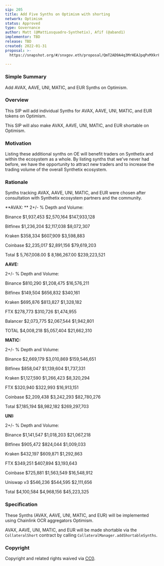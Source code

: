```yaml
---
sip: 205
title: Add Five Synths on Optimism with shorting
network: Optimism
status: Approved
type: Governance
author: Matt (@MattLosquadro-Synthetix), Afif (@aband1)
implementor: TBD
release: TBD 
created: 2022-01-31
proposal: >-
  https://snapshot.org/#/snxgov.eth/proposal/QmT2AD9A4q3MrHEAJpqPxMXkr8YiRiueuYtUTghgzga9sd
  
---
```


### Simple Summary

Add AVAX, AAVE, UNI, MATIC, and EUR Synths on Optimism.

### Overview

This SIP will add individual Synths for AVAX, AAVE, UNI, MATIC, and EUR tokens on Optimism.

This SIP will also make AVAX, AAVE, UNI, MATIC, and EUR shortable on Optimism.

### Motivation

Listing these additional synths on OE will benefit traders on Synthetix and within the ecosystem as a whole. By listing synths that we’ve never had before, we have the opportunity to attract new traders and to increase the trading volume of the overall Synthetix ecosystem.

### Rationale

Synths tracking AVAX, AAVE, UNI, MATIC, and EUR  were chosen after consultation with Synthetix ecosystem partners and the community.


**AVAX:
**
2+/- % Depth and Volume: 

Binance
$1,937,453
$2,570,164
$147,933,128

Bitfinex
$1,236,204
$2,117,038
$8,072,307

Kraken
$358,334
$607,909
$3,598,883

Coinbase 
$2,235,017
$2,891,156
$79,619,203

Total
$ 5,767,008.00
$ 8,186,267.00
$239,223,521

**AAVE:**

2+/- % Depth and Volume: 

Binance
$810,290
$1,208,475
$16,576,211

Bitfinex
$149,504
$656,832
$340,161

Kraken
$695,876
$813,827
$1,328,182

FTX 
$278,773
$310,726
$1,474,955

Balancer
$2,073,775
$2,067,544
$1,942,801

TOTAL
$4,008,218
$5,057,404
$21,662,310

**MATIC:**

2+/- % Depth and Volume: 

Binance
$2,669,179
$3,010,869
$159,546,651

Bitfinex
$858,047
$1,139,604
$1,737,331

Kraken
$1,127,590
$1,266,423
$8,320,294

FTX 
$320,940
$322,993
$16,913,151

Coinbase
$2,209,438
$3,242,293
$82,780,276

Total
$7,185,194
$8,982,182
$269,297,703

**UNI:**

2+/- % Depth and Volume: 

Binance
$1,141,547
$1,018,203
$21,067,218

Bitfinex
$905,472
$824,044
$1,009,033

Kraken
$432,197
$609,871
$1,292,863

FTX 
$349,251
$407,894
$3,193,643

Coinbase
$725,881
$1,563,549
$16,548,912

Uniswap  v3
$546,236
$544,595
$2,111,656

Total
$4,100,584
$4,968,156
$45,223,325

### Specification

These Synths (AVAX, AAVE, UNI, MATIC, and EUR) will be implemented using Chainlink OCR aggregators Optimism.

AVAX, AAVE, UNI, MATIC, and EUR will be made shortable via the `CollateralShort` contract by calling `CollateralManager.addShortableSynths`.

### Copyright

Copyright and related rights waived via [CC0](https://creativecommons.org/publicdomain/zero/1.0/).

